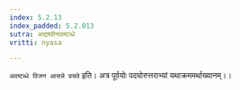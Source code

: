 ```yaml
---
index: 5.2.13
index_padded: 5.2.013
sutra: अद्यश्वीनावष्टब्धे
vritti: nyasa

---
```

`अवष्टब्धे विजन आसन्ने प्रसवे` इति। अत्र पूर्वयोः पदयोरुत्तराभ्यां यथाक्रममर्थाख्यानम्।।
